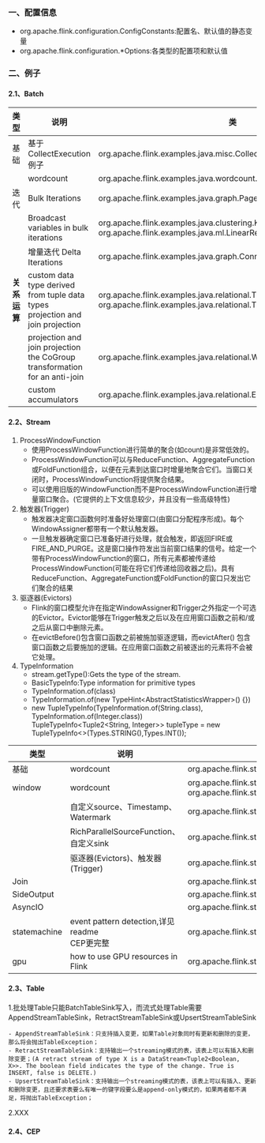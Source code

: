### 一、配置信息
- org.apache.flink.configuration.ConfigConstants:配置名、默认值的静态变量
- org.apache.flink.configuration.*Options:各类型的配置项和默认值

### 二、例子
#### 2.1、Batch

|类型|说明|类|
|------|------|-----|
|基础|基于CollectExecution例子|org.apache.flink.examples.java.misc.CollectionExecutionExample|
|&nbsp;|wordcount|org.apache.flink.examples.java.wordcount.WordCount/WordCountPojo|
|迭代|Bulk Iterations|org.apache.flink.examples.java.graph.PageRank|
|&nbsp;|Broadcast variables in bulk iterations|org.apache.flink.examples.java.clustering.KMeans<br>org.apache.flink.examples.java.ml.LinearRegression|
|&nbsp;|增量迭代 Delta Iterations|org.apache.flink.examples.java.graph.ConnectedComponents|
|**关系运算**|custom data type derived from tuple data types<br>projection and join projection|org.apache.flink.examples.java.relational.TPCHQuery3<br>org.apache.flink.examples.java.relational.TPCHQuery10|
|&nbsp;|projection and join projection<br>the CoGroup transformation for an anti-join |org.apache.flink.examples.java.relational.WebLogAnalysis|
|&nbsp;|custom accumulators|org.apache.flink.examples.java.relational.EmptyFieldsCountAccumulator|

#### 2.2、Stream
1. ProcessWindowFunction
    - 使用ProcessWindowFunction进行简单的聚合(如count)是非常低效的。
    - ProcessWindowFunction可以与ReduceFunction、AggregateFunction或FoldFunction组合，以便在元素到达窗口时增量地聚合它们。当窗口关闭时，ProcessWindowFunction将提供聚合结果。
    - 可以使用旧版的WindowFunction而不是ProcessWindowFunction进行增量窗口聚合。(它提供的上下文信息较少，并且没有一些高级特性)
2. 触发器(Trigger)
    - 触发器决定窗口函数何时准备好处理窗口(由窗口分配程序形成)。每个WindowAssigner都带有一个默认触发器。
    - 一旦触发器确定窗口已准备好进行处理，就会触发，即返回FIRE或FIRE_AND_PURGE。这是窗口操作符发出当前窗口结果的信号。给定一个带有ProcessWindowFunction的窗口，所有元素都被传递给ProcessWindowFunction(可能在将它们传递给回收器之后)。具有ReduceFunction、AggregateFunction或FoldFunction的窗口只发出它们聚合的结果
3. 驱逐器(Evictors)
    - Flink的窗口模型允许在指定WindowAssigner和Trigger之外指定一个可选的Evictor。Evictor能够在Trigger触发之后以及在应用窗口函数之前和/或之后从窗口中删除元素。
    - 在evictBefore()包含窗口函数之前被施加驱逐逻辑，而evictAfter() 包含窗口函数之后要施加的逻辑。在应用窗口函数之前被逐出的元素将不会被它处理。
4. TypeInformation
    - stream.getType():Gets the type of the stream.
    - BasicTypeInfo:Type information for primitive types
    - TypeInformation.of(class)
    - TypeInformation.of(new TypeHint<AbstractStatisticsWrapper<AisMessage>>() {})
    - new TupleTypeInfo(TypeInformation.of(String.class), TypeInformation.of(Integer.class)) <br>
      TupleTypeInfo<Tuple2<String, Integer>> tupleType = new TupleTypeInfo<>(Types.STRING(),Types.INT());
      

|类型|说明|类|
|------|------|-----|
|基础|wordcount|org.apache.flink.streaming.examples.wordcount.WordCount|
|window|wordcount|org.apache.flink.streaming.examples.windowing.WindowWordCount<br>org.apache.flink.streaming.examples.socket.SocketWindowWordCount|
|&nbsp;|自定义source、Timestamp、Watermark|org.apache.flink.streaming.examples.windowing.SessionWindowing|
|&nbsp;|RichParallelSourceFunction、自定义sink|org.apache.flink.streaming.examples.windowing.GroupedProcessingTimeWindowExample|
|&nbsp;|驱逐器(Evictors)、触发器(Trigger)|org.apache.flink.streaming.examples.windowing.TopSpeedWindowing|
|Join|&nbsp;|org.apache.flink.streaming.examples.join.WindowJoin|
|SideOutput|&nbsp;|org.apache.flink.streaming.examples.sideoutput.SideOutputExample|
|AsyncIO|&nbsp;|org.apache.flink.streaming.examples.async.AsyncIOExample|
|statemachine|event pattern detection,详见readme<br>CEP更完整|org.apache.flink.streaming.examples.statemachine.StateMachineExample|
|gpu|how to use GPU resources in Flink|org.apache.flink.streaming.examples.gpu|

#### 2.3、Table
1.批处理Table只能BatchTableSink写入，而流式处理Table需要AppendStreamTableSink，RetractStreamTableSink或UpsertStreamTableSink

    - AppendStreamTableSink：只支持插入变更，如果Table对象同时有更新和删除的变更，那么将会抛出TableException；
    - RetractStreamTableSink：支持输出一个streaming模式的表，该表上可以有插入和删除变更；(A retract stream of type X is a DataStream<Tuple2<Boolean, X>>. The boolean field indicates the type of the change. True is INSERT, false is DELETE.)
    - UpsertStreamTableSink：支持输出一个streaming模式的表，该表上可以有插入、更新和删除变更，且还要求表要么有唯一的键字段要么是append-only模式的，如果两者都不满足，将抛出TableException；

2.XXX

#### 2.4、CEP


